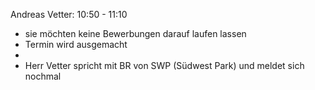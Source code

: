 Andreas Vetter: 10:50 - 11:10 
- sie möchten keine Bewerbungen darauf laufen lassen 
- Termin wird ausgemacht 
- 
- Herr Vetter spricht mit BR von SWP (Südwest Park) und meldet sich nochmal 
